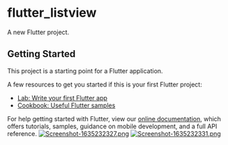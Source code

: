 # flutter_listview

A new Flutter project.

## Getting Started

This project is a starting point for a Flutter application.

A few resources to get you started if this is your first Flutter project:

- [Lab: Write your first Flutter app](https://flutter.dev/docs/get-started/codelab)
- [Cookbook: Useful Flutter samples](https://flutter.dev/docs/cookbook)

For help getting started with Flutter, view our
[online documentation](https://flutter.dev/docs), which offers tutorials,
samples, guidance on mobile development, and a full API reference.
[![Screenshot-1635232327.png](https://i.postimg.cc/bJK70Wbv/Screenshot-1635232327.png)](https://postimg.cc/gXHtmMg9)
[![Screenshot-1635232331.png](https://i.postimg.cc/pXBSyp0r/Screenshot-1635232331.png)](https://postimg.cc/hffs5PRR)
